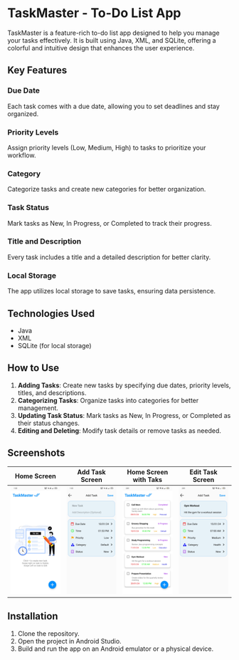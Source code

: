 # TaskMaster - To-Do List App

TaskMaster is a feature-rich to-do list app designed to help you manage your tasks effectively. It is built using Java, XML, and SQLite, offering a colorful and intuitive design that enhances the user experience.

## Key Features

### Due Date
Each task comes with a due date, allowing you to set deadlines and stay organized.

### Priority Levels
Assign priority levels (Low, Medium, High) to tasks to prioritize your workflow.

### Category
Categorize tasks and create new categories for better organization.

### Task Status
Mark tasks as New, In Progress, or Completed to track their progress.

### Title and Description
Every task includes a title and a detailed description for better clarity.

### Local Storage
The app utilizes local storage to save tasks, ensuring data persistence.

## Technologies Used

- Java
- XML
- SQLite (for local storage)

## How to Use

1. **Adding Tasks**: Create new tasks by specifying due dates, priority levels, titles, and descriptions.
2. **Categorizing Tasks**: Organize tasks into categories for better management.
3. **Updating Task Status**: Mark tasks as New, In Progress, or Completed as their status changes.
4. **Editing and Deleting**: Modify task details or remove tasks as needed.

## Screenshots


|      Home Screen      |    Add Task Screen    | Home Screen with Taks |    Edit Task Screen   |
|-----------------------|-----------------------|-----------------------|-----------------------|
| <img src="screenshots/Screenshot_2024-01-10-13-53-31-23_3a29206e29cfdfa1a26cc68397c390bc.jpg" alt="Home Screen" width="300"/> | <img src="screenshots/Screenshot_2024-01-10-13-53-44-85_3a29206e29cfdfa1a26cc68397c390bc.jpg" alt="Add Task Screen" width="300"/> | <img src="screenshots/Screenshot_2024-01-10-14-01-15-92_3a29206e29cfdfa1a26cc68397c390bc.jpg" alt="Home Screen" width="300"/> | <img src="screenshots/Screenshot_2024-01-10-14-01-35-35_3a29206e29cfdfa1a26cc68397c390bc.jpg" alt="Add Task Screen" width="300"/> |

## Installation

1. Clone the repository.
2. Open the project in Android Studio.
3. Build and run the app on an Android emulator or a physical device.
